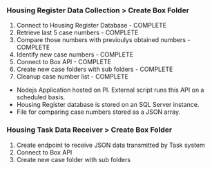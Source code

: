 ### Housing Register Data Collection > Create Box Folder

1. Connect to Housing Register Database - COMPLETE
2. Retrieve last 5 case numbers - COMPLETE
3. Compare those numbers with previoulys obtained numbers - COMPLETE
4. Identify new case numbers - COMPLETE
5. Connect to Box API - COMPLETE
6. Create new case folders with sub folders - COMPLETE
7. Cleanup case number list - COMPLETE

- Nodejs Application hosted on PI. External script runs this API on a scheduled basis.
- Housing Register database is stored on an SQL Server instance.
- File for comparing case numbers stored as a JSON array.

### Housing Task Data Receiver > Create Box Folder

1. Create endpoint to receive JSON data transmitted by Task system
2. Connect to Box API
3. Create new case folder with sub folders